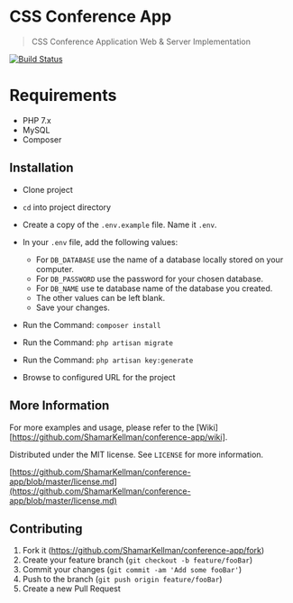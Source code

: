 # CSS Conference App

> CSS Conference Application Web &amp; Server Implementation

[![Build Status](https://travis-ci.org/ShamarKellman/conference-app.svg?branch=master)](https://travis-ci.org/ShamarKellman/conference-app)


# Requirements
- PHP 7.x
- MySQL
- Composer


## Installation

- Clone project
- `cd` into project directory
- Create a copy of the `.env.example` file. Name it `.env`.
- In your `.env` file, add the following values:
    * For `DB_DATABASE` use the name of a database locally stored on your computer.
    * For `DB_PASSWORD` use the password for your chosen database.
    * For `DB_NAME` use te database name of the database you created.
    * The other values can be left blank.
    * Save your changes.

- Run the Command:	```	composer install ```
- Run the Command: ``` php artisan migrate ```
- Run the Command:	```	php artisan key:generate ```
- Browse to configured URL for the project


## More Information

For more examples and usage, please refer to the [Wiki][https://github.com/ShamarKellman/conference-app/wiki].

Distributed under the MIT license. See ``LICENSE`` for more information.

[https://github.com/ShamarKellman/conference-app/blob/master/license.md](https://github.com/ShamarKellman/conference-app/blob/master/license.md)

## Contributing

1. Fork it (<https://github.com/ShamarKellman/conference-app/fork>)
2. Create your feature branch (`git checkout -b feature/fooBar`)
3. Commit your changes (`git commit -am 'Add some fooBar'`)
4. Push to the branch (`git push origin feature/fooBar`)
5. Create a new Pull Request


